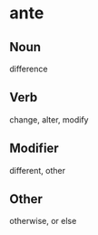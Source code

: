 ante
===

Noun
---

difference

Verb
---

change, alter, modify

Modifier
---

different, other

Other
---

otherwise, or else